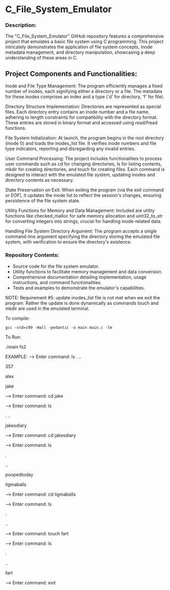 # C_File_System_Emulator

### Description:
The "C_File_System_Emulator" GitHub repository features a comprehensive project that emulates a basic file system using C programming. This project intricately demonstrates the application of file system concepts, inode metadata management, and directory manipulation, showcasing a deep understanding of these areas in C.

## Project Components and Functionalities:

Inode and File Type Management: The program efficiently manages a fixed number of inodes, each signifying either a directory or a file. The metadata for these inodes comprises an index and a type ('d' for directory, 'f' for file).

Directory Structure Implementation: Directories are represented as special files. Each directory entry contains an inode number and a file name, adhering to length constraints for compatibility with the directory format. These entries are stored in binary format and accessed using read/fread functions.

File System Initialization: At launch, the program begins in the root directory (inode 0) and loads the inodes_list file. It verifies inode numbers and file type indicators, reporting and disregarding any invalid entries.

User Command Processing: The project includes functionalities to process user commands such as cd for changing directories, ls for listing contents, mkdir for creating directories, and touch for creating files. Each command is designed to interact with the emulated file system, updating inodes and directory contents as necessary.

State Preservation on Exit: When exiting the program (via the exit command or EOF), it updates the inode list to reflect the session's changes, ensuring persistence of the file system state.

Utility Functions for Memory and Data Management: Included are utility functions like checked_malloc for safe memory allocation and uint32_to_str for converting integers into strings, crucial for handling inode-related data.

Handling File System Directory Argument: The program accepts a single command-line argument specifying the directory storing the emulated file system, with verification to ensure the directory's existence.

### Repository Contents:

- Source code for the file system emulator.
- Utility functions to facilitate memory management and data conversion.
- Comprehensive documentation detailing implementation, usage instructions, and command functionalities.
- Tests and examples to demonstrate the emulator's capabilities.

NOTE: Requirement #5: update inodes_list file is not met when we exit the program. 
Rather the update is done dynamically as commands touch and mkdir are used in the emulated terminal.

To compile:

    gcc -std=c99 -Wall -pedantic -o main main.c -lm


To Run:

./main fs2


EXAMPLE: 
--> Enter command: ls
.
..

357

alex

jake

--> Enter command: cd jake


--> Enter command: ls

.
..

jakesdiary

--> Enter command: cd jakesdiary


--> Enter command: ls

.

..

poopedtoday

ligmaballs

--> Enter command: cd ligmaballs


--> Enter command: ls

.

..

--> Enter command: touch fart

--> Enter command: ls

.

..

fart

--> Enter command: exit
